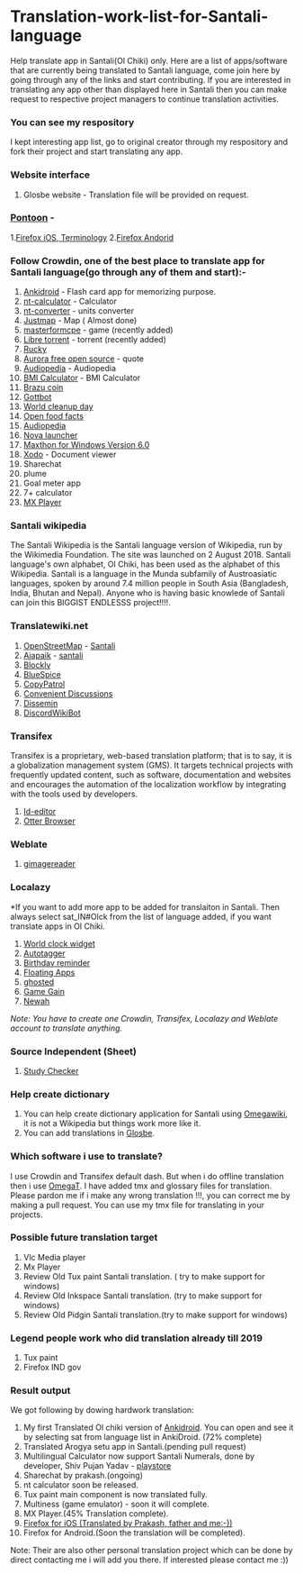 # Translation-work-list-for-Santali-language
Help translate app in Santali(Ol Chiki) only. Here are a list of apps/software that are currently being translated to Santali language, come join here by going through any of the links and start contributing. If you are interested in translating any app other than displayed here in Santali then you can make request to respective project managers to continue translation activities.

### You can see my respository
I kept interesting app list, go to original creator through my respository and fork their project and start translating any app.
### Website interface
1. Glosbe website - Translation file will be provided on request.
### [Pontoon](https://pontoon.mozilla.org/sat-Olck/) - 
1.[Firefox iOS, Terminology](https://pontoon.mozilla.org/sat-Olck/firefox-for-ios/)
2.[Firefox Andorid](https://pontoon.mozilla.org/sat-Olck/android-l10n/)
### Follow Crowdin, one of the best place to translate app for Santali language(go through any of them and start):-
1. [Ankidroid](https://crowdin.com/project/ankidroid/sat#) - Flash card app for memorizing purpose.
2. [nt-calculator](https://crowdin.com/project/nt-calculator/sat#) - Calculator
3. [nt-converter](https://crowdin.com/project/nt-converter/sat#) - units converter
4. [Justmap](https://crowdin.com/project/justmap/sat#) - Map ( Almost done)
5. [masterformcpe](https://crowdin.com/project/masterformcpe/sat#) - game (recently added)
6. [Libre torrent](https://crowdin.com/project/libretorrent/sat#) - torrent (recently added)
7. [Rucky](https://crowdin.com/project/rucky/sat#) 
8. [Aurora free open source](https://crowdin.com/project/aurorafossorg-happiness/sat#) - quote
9. [Audiopedia](https://crowdin.com/project/audiopedia/sat#) - Audiopedia
10. [BMI Calculator](https://crowdin.com/project/characterdog-bmi-calculator/sat#) - BMI Calculator
11. [Brazu coin](https://crowdin.com/project/brazukcoin-gui-wallet-translat/sat#)
12. [Gottbot](https://crowdin.com/project/gb_Bbn/sat#)
13. [World cleanup day](https://crowdin.com/project/world-cleanup-day/sat#)
14. [Open food facts](https://crowdin.com/project/openfoodfacts/sat#)
15. [Audiopedia](https://crowdin.com/project/uridu/sat#)
16. [Nova launcher](https://crowdin.com/project/nova/sat#)
17. [Maxthon for Windows Version 6.0](https://crowdin.com/project/maxthon-for-pc-translation/sat#)
18. [Xodo](https://crowdin.com/project/xodo/sat#) - Document viewer
19. Sharechat
20. plume
21. Goal meter app
22. 7+ calculator
23. [MX Player](https://crowdin.com/project/mx-video-player/sat#)
### Santali wikipedia
The Santali Wikipedia is the Santali language version of Wikipedia, run by the Wikimedia Foundation. The site was launched on 2 August 2018. Santali language's own alphabet, Ol Chiki, has been used as the alphabet of this Wikipedia. Santali is a language in the Munda subfamily of Austroasiatic languages, spoken by around 7.4 million people in South Asia (Bangladesh, India, Bhutan and Nepal). Anyone who is having basic knowlede of Santali can join this BIGGIST ENDLESSS project!!!!. 
### Translatewiki.net
1. [OpenStreetMap](https://translatewiki.net/wiki/Translating:OpenStreetMap) - [Santali](https://translatewiki.net/w/i.php?title=Special:Translate&group=out-osm-0-all&language=sat&filter=%21translated&action=translate)
2. [Ajapaik](https://translatewiki.net/wiki/Translating:Ajapaik) - [santali](https://translatewiki.net/w/i.php?title=Special:Translate&group=ajapaik&language=sat&filter=%21translated&action=translate)
3. [Blockly](https://translatewiki.net/wiki/Translating:Blockly)
4. [BlueSpice](https://translatewiki.net/wiki/Translating:BlueSpice)
5. [CopyPatrol](https://translatewiki.net/wiki/Translating:CopyPatrol)
6. [Convenient Discussions](https://translatewiki.net/wiki/Translating:Convenient_Discussions)
7. [Dissemin](https://translatewiki.net/wiki/Translating:Dissemin)
8. [DiscordWikiBot](https://translatewiki.net/wiki/Translating:DiscordWikiBot)

### Transifex
Transifex is a proprietary, web-based translation platform; that is to say, it is a globalization management system (GMS). It targets technical projects with frequently updated content, such as software, documentation and websites and encourages the automation of the localization workflow by integrating with the tools used by developers.
1. [Id-editor](https://www.transifex.com/openstreetmap/id-editor/translate/#sat)
2. [Otter Browser](https://www.transifex.com/otter-browser/otter-browser/dashboard/)

### Weblate
1. [gimagereader](https://hosted.weblate.org/projects/gimagereader/translations/)

### Localazy
*If you want to add more app to be added for translaiton in Santali. Then always select sat_IN#Olck from the list of language added, if you want translate apps in Ol Chiki.
1. [World clock widget](https://localazy.com/p/world-clock-widget)
2. [Autotagger](https://localazy.com/p/autotagger)
3. [Birthday reminder](https://localazy.com/p/birthday-reminder)
4. [Floating Apps](https://localazy.com/p/floating-apps)
5. [ghosted](https://localazy.com/p/gh0sted)
6. [Game Gain](https://localazy.com/p/game-gain)
7. [Newah](https://localazy.com/p/newah)

*Note: You have to create one Crowdin, Transifex, Localazy and Weblate account to translate anything.*

### Source Independent (Sheet)
1. [Study Checker](https://docs.google.com/spreadsheets/d/1RB0k7USNxL4eQB4rGcmCsApD_5hAtP6Lx8Sdd_amdI8/edit#gid=0)

### Help create dictionary
1. You can help create dictionary application for Santali using [Omegawiki](http://www.omegawiki.org/Portal:sat), it is not a Wikipedia but things work more like it.
2. You can add translations in [Glosbe](https://glosbe.com/).
### Which software i use to translate?
I use Crowdin and Transifex default dash. But when i do offline translation then i use [OmegaT](https://omegat.org/). I have added tmx and glossary files for translation. Please pardon me if i make any wrong translation !!!, you can correct me by making a pull request. You can use my tmx file for translating in your projects.

### Possible future translation target
1. Vlc Media player
2. Mx Player
3. Review Old Tux paint Santali translation. ( try to make support for windows)
4. Review Old Inkspace Santali translation. (try to make support for windows)
5. Review Old Pidgin Santali translation.(try to make support for windows) 

### Legend people work who did translation already till 2019
1. Tux paint
2. Firefox IND gov

### Result output
We got following by dowing hardwork translation:
1. My first Translated Ol chiki version of [Ankidroid](https://play.google.com/store/apps/details?id=com.ichi2.anki). You can open and see it by selecting sat from language list in AnkiDroid. (72% complete)
2. Translated Arogya setu app in Santali.(pending pull request)
3. Multilingual Calculator now support Santali Numerals, done by developer, Shiv Pujan Yadav - [playstore](https://play.google.com/store/apps/details?id=com.shivtechs.multilingualcalculator)
4. Sharechat by prakash.(ongoing)
5. nt calculator soon be released.
6. Tux paint main component is now translated fully.
7. Multiness (game emulator) - soon it will complete.
8. MX Player.(45% Translation complete).
9. [Firefox for iOS (Translated by Prakash, father and me:-))](https://apps.apple.com/us/app/firefox-private-safe-browser/id989804926)
10. Firefox for Android.(Soon the translation will be completed).

Note: Their are also other personal translation project which can be done by direct contacting me i will add you there. If interested please contact me :))
